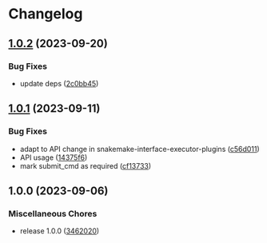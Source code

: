 # Changelog

## [1.0.2](https://github.com/snakemake/snakemake-executor-plugin-cluster-generic/compare/v1.0.1...v1.0.2) (2023-09-20)


### Bug Fixes

* update deps ([2c0bb45](https://github.com/snakemake/snakemake-executor-plugin-cluster-generic/commit/2c0bb45119d6059da4ec09032ff6442d63da4140))

## [1.0.1](https://github.com/snakemake/snakemake-executor-plugin-cluster-generic/compare/v1.0.0...v1.0.1) (2023-09-11)


### Bug Fixes

* adapt to API change in snakemake-interface-executor-plugins ([c56d011](https://github.com/snakemake/snakemake-executor-plugin-cluster-generic/commit/c56d011a86837637b1b1cf8eaf74fe9d9378f622))
* API usage ([14375f6](https://github.com/snakemake/snakemake-executor-plugin-cluster-generic/commit/14375f6a032a59f0509f48089f327845c840fa38))
* mark submit_cmd as required ([cf13733](https://github.com/snakemake/snakemake-executor-plugin-cluster-generic/commit/cf13733ae16682e5995a28e19cd51afd2cc1c4ef))

## 1.0.0 (2023-09-06)


### Miscellaneous Chores

* release 1.0.0 ([3462020](https://github.com/snakemake/snakemake-executor-plugin-cluster-generic/commit/3462020c78f312b1e3e4072cad940da46d68d65d))
